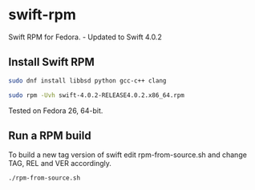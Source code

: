 # swift-rpm
Swift RPM for Fedora. - Updated to Swift 4.0.2

## Install Swift RPM
```bash
sudo dnf install libbsd python gcc-c++ clang

sudo rpm -Uvh swift-4.0.2-RELEASE4.0.2.x86_64.rpm
```
Tested on Fedora 26, 64-bit.


## Run a RPM build

To build a new tag version of swift edit rpm-from-source.sh and change TAG, REL and VER accordingly.
```bash
./rpm-from-source.sh
```
